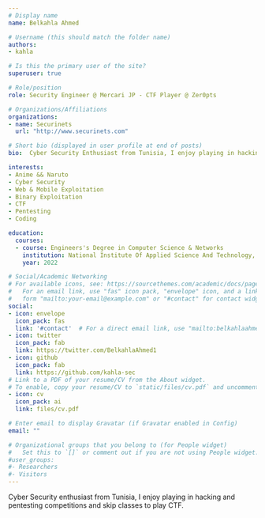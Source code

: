 ```yaml
---
# Display name
name: Belkahla Ahmed

# Username (this should match the folder name)
authors:
- kahla

# Is this the primary user of the site?
superuser: true

# Role/position
role: Security Engineer @ Mercari JP - CTF Player @ Zer0pts

# Organizations/Affiliations
organizations:
- name: Securinets
  url: "http://www.securinets.com"

# Short bio (displayed in user profile at end of posts)
bio:  Cyber Security Enthusiast from Tunisia, I enjoy playing in hacking and pentesting competitions,I skip classes to play CTF. 

interests:
- Anime && Naruto
- Cyber Security
- Web & Mobile Exploitation
- Binary Exploitation
- CTF
- Pentesting
- Coding

education:
  courses:
  - course: Engineers's Degree in Computer Science & Networks
    institution: National Institute Of Applied Science And Technology, INSAT
    year: 2022

# Social/Academic Networking
# For available icons, see: https://sourcethemes.com/academic/docs/page-builder/#icons
#   For an email link, use "fas" icon pack, "envelope" icon, and a link in the
#   form "mailto:your-email@example.com" or "#contact" for contact widget.
social:
- icon: envelope
  icon_pack: fas
  link: '#contact'  # For a direct email link, use "mailto:belkahlaahmed99@gmail.com".
- icon: twitter
  icon_pack: fab
  link: https://twitter.com/BelkahlaAhmed1
- icon: github
  icon_pack: fab
  link: https://github.com/kahla-sec
# Link to a PDF of your resume/CV from the About widget.
# To enable, copy your resume/CV to `static/files/cv.pdf` and uncomment the lines below.
- icon: cv
  icon_pack: ai
  link: files/cv.pdf

# Enter email to display Gravatar (if Gravatar enabled in Config)
email: ""

# Organizational groups that you belong to (for People widget)
#   Set this to `[]` or comment out if you are not using People widget.
#user_groups:
#- Researchers
#- Visitors
---
```


Cyber Security enthusiast from Tunisia, I enjoy playing in hacking and pentesting competitions and skip classes to play CTF.
